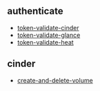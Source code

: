 
## authenticate
- [token-validate-cinder](https://godleon.github.io/osp_test_results/0.2.70/authenticate/token-validate-cinder.html)
- [token-validate-glance](https://godleon.github.io/osp_test_results/0.2.70/authenticate/token-validate-glance.html)
- [token-validate-heat](https://godleon.github.io/osp_test_results/0.2.70/authenticate/token-validate-heat.html)

## cinder
- [create-and-delete-volume](https://godleon.github.io/osp_test_results/0.2.70/cinder/create-and-delete-volume.html)


